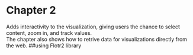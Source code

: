 # Chapter 2
Adds interactivity to the visualization, giving users the chance to select content, zoom in, and track values.  
The chapter also shows how to retrive data for visualizations directly from the web. 
##using Flotr2 library 
